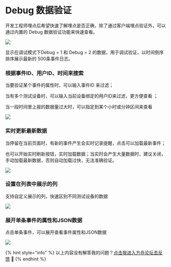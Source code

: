 # Debug 数据验证

开发工程师埋点后希望快速了解埋点是否正确，除了通过客户端埋点验证外，可以通过内置的 Debug 数据验证功能来快速查看。

![](../../.gitbook/assets/20191224212350.jpg)

显示在调试模式下Debug = 1 和 Debug = 2 的数据，用于调试验证，以时间倒序排序展示最新的 500条事件日志。

### 根据事件ID、用户ID、时间来搜索

当要验证某个事件的属性时，可以输入事件ID 来过滤；

当有多个测试设备时，可以输入当前设备绑定的用户ID来过滤，更方便查看；

当一段时间里上报的数据量过大时，可以指定到某个小时或分钟区间来查看

![](../../.gitbook/assets/image%20%28144%29.png)

### 实时更新最新数据

当停留在当前页面时，有新的事件产生会实时记录提醒，点击可以加载最新事件；

也可以开始实时刷新按钮，实时加载数据；当实时会产生大量数据时，建议关闭，手动加载最新数据，否则自动加载过快，无法准确验证。

![](../../.gitbook/assets/image%20%28121%29.png)

### 设置在列表中展示的列

支持自定义展示的列，快速区别不同测试设备的数据

![](../../.gitbook/assets/image%20%28223%29.png)

### 展开单条事件的属性和JSON数据

点击单条事件，可以展开查看事件属性和JSON数据

![](../../.gitbook/assets/image%20%28199%29.png)

{% hint style="info" %}
以上内容没有解答我的问题？[点击我进入方舟论坛去反馈](https://www.analysysdata.com/forum/index) 🚀
{% endhint %}

